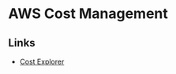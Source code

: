 # AWS Cost Management

## Links

- [Cost Explorer](https://console.aws.amazon.com/cost-management/home?#/custom?reportType=CostUsage&chartStyle=Group&groupBy=None&forecastTimeRangeOption=None&hasBlended=false&hasAmortized=false&excludeDiscounts=true&usageAs=usageQuantity&excludeCategorizedResources=false&excludeTaggedResources=false&excludeForecast=false&reportName=&timeRangeOption=Last3Months&granularity=Monthly&filter=%5B%5D&isTemplate=true)
